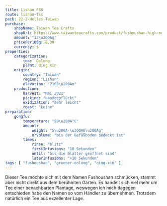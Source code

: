 ```yaml
---
title: Lishan FSS
route: lishan-fss
pack: 22-2-Helles-Taiwan
purchase:
    shopName: Taiwan Tea Crafts
    shopUrl: https://www.taiwanteacrafts.com/product/fushoushan-high-mountain-spring-oolong-tea/?v=3a52f3c22ed6
    amount: "12\u200Ag"
    pricePer100g: 0,39
    currency: $
properties:
    categorization:
        tea:  Oolong
        plant: Qing Xin
    origin:
        country: "Taiwan"
        region: "Lishan"
        elevation: "2100\u200Am"
    production:
        harvest: "Mai 2021"
        picking: "handgepflückt"
        oxidization: "sehr leicht"
        roast: "keine"
preparation:
    gongfu:
        temperature: "90\u200A°C"
        amount:
            weight: "5\u200A-\u200A6\u200Ag"
            orVolume: "bis der Gefäßboden bedeckt ist"
        times:
            rinse: "blitz"
            firstInfusions: "10 Sekunden"
            until: "bis die Blätter geöffnet sind"
            laterInfusions: "+10 Sekunden"
tags: [ "fushoushan", "gruener-oolong", "qing-xin" ]
---
```

Dieser Tee möchte sich mit dem Namen Fushoushan schmücken, stammt aber nicht direkt aus dem berühmten Garten. Es handelt sich viel mehr um Tee einer benachbarten Plantage, weswegen ich mich dagegen entschieden habe den Namen so vom Händler zu übernehmen. Trotzdem natürlich ein Tee aus exzellenter Lage.
